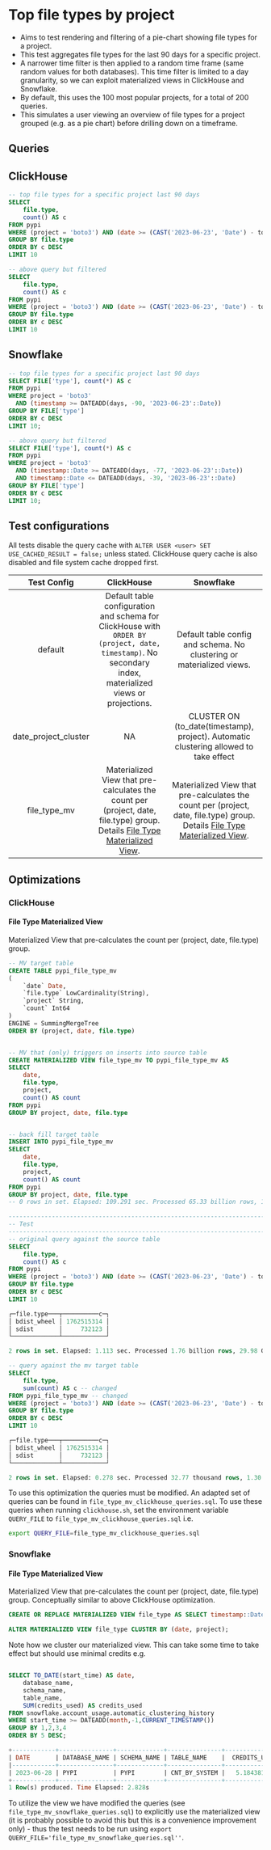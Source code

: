 # Top file types by project

- Aims to test rendering and filtering of a pie-chart showing file types for a project.
- This test aggregates file types for the last 90 days for a specific project. 
- A narrower time filter is then applied to a random time frame (same random values for both databases). This time filter is limited to a day granularity, so we can exploit materialized views in ClickHouse and Snowflake.
- By default, this uses the 100 most popular projects, for a total of 200 queries.
- This simulates a user viewing an overview of file types for a project grouped (e.g. as a pie chart) before drilling down on a timeframe.

## Queries 

## ClickHouse

```sql
-- top file types for a specific project last 90 days
SELECT
    file.type,
    count() AS c
FROM pypi
WHERE (project = 'boto3') AND (date >= (CAST('2023-06-23', 'Date') - toIntervalDay(90)))
GROUP BY file.type
ORDER BY c DESC
LIMIT 10

-- above query but filtered
SELECT
    file.type,
    count() AS c
FROM pypi
WHERE (project = 'boto3') AND (date >= (CAST('2023-06-23', 'Date') - toIntervalDay(77))) AND (date <= (CAST('2023-06-23', 'Date') - toIntervalDay(39)))
GROUP BY file.type
ORDER BY c DESC
LIMIT 10
```

## Snowflake

```sql
-- top file types for a specific project last 90 days
SELECT FILE['type'], count(*) AS c
FROM pypi
WHERE project = 'boto3'
  AND (timestamp >= DATEADD(days, -90, '2023-06-23'::Date))
GROUP BY FILE['type']
ORDER BY c DESC
LIMIT 10;

-- above query but filtered
SELECT FILE['type'], count(*) AS c
FROM pypi
WHERE project = 'boto3'
  AND (timestamp::Date >= DATEADD(days, -77, '2023-06-23'::Date))
  AND timestamp::Date <= DATEADD(days, -39, '2023-06-23'::Date)
GROUP BY FILE['type']
ORDER BY c DESC
LIMIT 10;
```

## Test configurations

All tests disable the query cache with `ALTER USER <user> SET USE_CACHED_RESULT = false;` unless stated. ClickHouse query cache is also disabled and file system cache dropped first.

|      Test Config     |                                                                         ClickHouse                                                                         |                                       Snowflake                                       |
|:--------------------:|:----------------------------------------------------------------------------------------------------------------------------------------------------------:|:-------------------------------------------------------------------------------------:|
|        default       | Default table configuration and schema for ClickHouse with  `ORDER BY (project, date, timestamp)`. No secondary index, materialized views or projections.  |         Default table config and schema. No clustering or materialized views.         |
| date_project_cluster |                                                                             NA                                                                             | CLUSTER ON (to_date(timestamp), project). Automatic clustering allowed to take effect |
|     file_type_mv     | Materialized View that pre-calculates the count per (project, date, file.type) group. Details [File Type Materialized View](#file-type-materialized-view). |                                          Materialized View that pre-calculates the count per (project, date, file.type) group. Details [File Type Materialized View](#file-type-materialized-view).                                           |


## Optimizations

### ClickHouse

#### File Type Materialized View 

Materialized View that pre-calculates the count per (project, date, file.type) group. 

```sql
-- MV target table
CREATE TABLE pypi_file_type_mv
(
    `date` Date,
    `file.type` LowCardinality(String),
    `project` String,
    `count` Int64
)
ENGINE = SummingMergeTree
ORDER BY (project, date, file.type)


-- MV that (only) triggers on inserts into source table
CREATE MATERIALIZED VIEW file_type_mv TO pypi_file_type_mv AS
SELECT
    date,
    file.type,
    project,
    count() AS count
FROM pypi
GROUP BY project, date, file.type


-- back fill target table
INSERT INTO pypi_file_type_mv
SELECT
    date,
    file.type,
    project,
    count() AS count
FROM pypi
GROUP BY project, date, file.type
-- 0 rows in set. Elapsed: 109.291 sec. Processed 65.33 billion rows, 1.43 TB (597.79 million rows/s., 13.05 GB/s

------------------------------------------------------------------------------------------------------
-- Test
------------------------------------------------------------------------------------------------------
-- original query against the source table
SELECT
    file.type,
    count() AS c
FROM pypi
WHERE (project = 'boto3') AND (date >= (CAST('2023-06-23', 'Date') - toIntervalDay(90)))
GROUP BY file.type
ORDER BY c DESC
LIMIT 10

┌─file.type───┬──────────c─┐
│ bdist_wheel │ 1762515314 │
│ sdist       │     732123 │
└─────────────┴────────────┘

2 rows in set. Elapsed: 1.113 sec. Processed 1.76 billion rows, 29.98 GB (1.58 billion rows/s., 26.93 GB/s.)

-- query against the mv target table
SELECT
    file.type,
    sum(count) AS c -- changed
FROM pypi_file_type_mv -- changed
WHERE (project = 'boto3') AND (date >= (CAST('2023-06-23', 'Date') - toIntervalDay(90)))
GROUP BY file.type
ORDER BY c DESC
LIMIT 10

┌─file.type───┬──────────c─┐
│ bdist_wheel │ 1762515314 │
│ sdist       │     732123 │
└─────────────┴────────────┘

2 rows in set. Elapsed: 0.278 sec. Processed 32.77 thousand rows, 1.30 MB (117.89 thousand rows/s., 4.68 MB/s.)
```

To use this optimization the queries must be modified. An adapted set of queries can be found in `file_type_mv_clickhouse_queries.sql`. To use these queries when running `clickhouse.sh`, set the environment variable `QUERY_FILE` to `file_type_mv_clickhouse_queries.sql` i.e.

```bash
export QUERY_FILE=file_type_mv_clickhouse_queries.sql
```


### Snowflake

#### File Type Materialized View 

Materialized View that pre-calculates the count per (project, date, file.type) group. Conceptually similar to above ClickHouse optimization.

```sql
CREATE OR REPLACE MATERIALIZED VIEW file_type AS SELECT timestamp::Date as date, file['type'] as file_type, project, count(*) as count FROM PYPI.PYPI.PYPI GROUP BY project, date, file_type;

ALTER MATERIALIZED VIEW file_type CLUSTER BY (date, project);
```

Note how we cluster our materialized view. This can take some time to take effect but should use minimal credits e.g.


```sql

SELECT TO_DATE(start_time) AS date,
    database_name,
    schema_name,
    table_name,
    SUM(credits_used) AS credits_used
FROM snowflake.account_usage.automatic_clustering_history
WHERE start_time >= DATEADD(month,-1,CURRENT_TIMESTAMP())
GROUP BY 1,2,3,4
ORDER BY 5 DESC;

+------------+---------------+-------------+---------------+---------------+
| DATE       | DATABASE_NAME | SCHEMA_NAME | TABLE_NAME    |  CREDITS_USED |
|------------+---------------+-------------+---------------+---------------|
| 2023-06-28 | PYPI          | PYPI        | CNT_BY_SYSTEM |   5.184381692 |
+------------+---------------+-------------+---------------+---------------+
1 Row(s) produced. Time Elapsed: 2.828s
```

To utilize the view we have modified the queries (see `file_type_mv_snowflake_queries.sql`) to explicitly use the materialized view (it is probably possible to avoid this but this is a convenience improvement only) - thus the test needs to be run using `export QUERY_FILE='file_type_mv_snowflake_queries.sql''`.